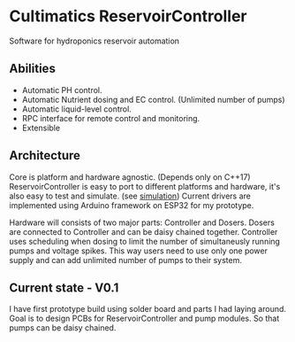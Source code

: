 # Cultimatics ReservoirController
Software for hydroponics reservoir automation 


## Abilities
- Automatic PH control.
- Automatic Nutrient dosing and EC control. (Unlimited number of pumps)
- Automatic liquid-level control.
- RPC interface for remote control and monitoring.
- Extensible 


## Architecture
Core is platform and hardware agnostic. (Depends only on C++17)
ReservoirController is easy to port to different platforms and hardware, it's also easy to test and simulate. (see [simulation](./simulation/))
Current drivers are implemented using Arduino framework on ESP32 for my prototype.

Hardware will consists of two major parts: Controller and Dosers.
Dosers are connected to Controller and can be daisy chained together.
Controller uses scheduling when dosing to limit the number of simultaneusly running pumps and voltage spikes.
This way users need to use only one power supply and can add unlimited number of pumps to their system.


## Current state - V0.1
I have first prototype build using solder board and parts I had laying around.
Goal is to design PCBs for ReservoirController and pump modules. So that pumps can be daisy chained.